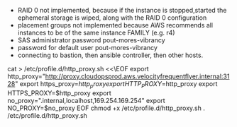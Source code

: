 - RAID 0 not implemented, because if the instance is stopped,started the ephemeral storage is wiped, along with the RAID 0 configuration
- placement groups not implemented because AWS recommends all instances to be of the same instance FAMILY (e.g. r4)
- SAS administrator password pout-mores-vibrancy
- password for default user pout-mores-vibrancy
- connecting to bastion, then ansible controller, then other hosts.

cat > /etc/profile.d/http_proxy.sh <<\EOF
export http_proxy="http://proxy.cloudopsprod.aws.velocityfrequentflyer.internal:3128"
export https_proxy=$http_proxy
export HTTP_PROXY=$http_proxy
export HTTPS_PROXY=$http_proxy
export no_proxy=".internal,localhost,169.254.169.254"
export NO_PROXY=$no_proxy
EOF
chmod +x /etc/profile.d/http_proxy.sh
. /etc/profile.d/http_proxy.sh
